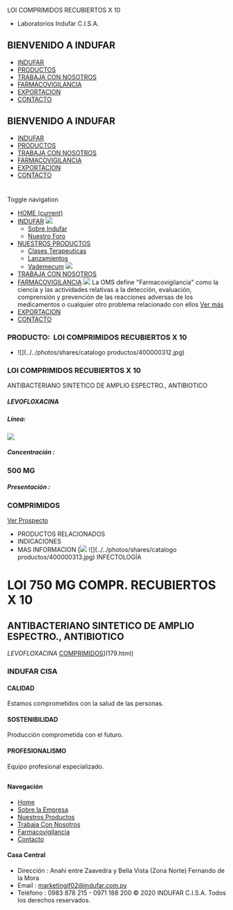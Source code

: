 LOI COMPRIMIDOS RECUBIERTOS X 10
- Laboratorios Indufar C.I.S.A.
## BIENVENIDO A INDUFAR
* [INDUFAR](178.html#)
* [PRODUCTOS](178.html#)
* [TRABAJA CON NOSOTROS](178.html#)
* [FARMACOVIGILANCIA](178.html#)
* [EXPORTACION](178.html#)
* [CONTACTO](178.html#)
## BIENVENIDO A INDUFAR
* [INDUFAR](../../index.html)
* [PRODUCTOS](../../productos.html)
* [TRABAJA CON NOSOTROS](../../trabaja_con_nosotros.html)
* [FARMACOVIGILANCIA](../../farmacovigilancia.html)
* [EXPORTACION](../../exportacion.html)
* [CONTACTO](../../contacto.html)
# 
Toggle navigation
* [HOME (current)](../../index.html)
* [INDUFAR](178.html#) 
  [![ ](../../photos/shares/Sistema/Menu/indufar_menul.jpg)](../../institucional.html)
  - [Sobre Indufar](../../institucional.html)
  - [Nuestro Foro](../../blog.html)
* [NUESTROS PRODUCTOS](178.html#) 
  - [Clases Terapeuticas](../clases_terapeuticas.html)
  - [Lanzamientos](../lanzamientos.html)
  - [Vademecum](../../productos.html)
  [![ ](../../photos/shares/Sistema/Menu/productos.png)](../../productos.html)
* [TRABAJA CON NOSOTROS](../../trabaja_con_nosotros.html)
* [FARMACOVIGILANCIA](178.html#) 
  [![ ](../../photos/shares/Sistema/Menu/TUBOS.png)](../../farmacovigilancia.html)
  La OMS define "Farmacovigilancia" como la ciencia y las actividades relativas a la detección, evaluación, comprensión y prevención de las reacciones adversas de los medicamentos o cualquier otro problema relacionado con ellos
  [Ver más](../../farmacovigilancia.html)
* [EXPORTACION](../../exportacion.html)
* [CONTACTO](../../contacto.html)
### PRODUCTO:  LOI COMPRIMIDOS RECUBIERTOS X 10
* ![](../../photos/shares/catalogo productos/400000312.jpg)
### **LOI COMPRIMIDOS RECUBIERTOS X 10**
ANTIBACTERIANO SINTETICO DE AMPLIO ESPECTRO., ANTIBIOTICO
##### **LEVOFLOXACINA**
##### **Línea:**
[![](../../photos/shares/Laboratorios/lab_medical.png)](../linea/2.html)
##### **Concentración :**
### 500 MG
##### **Presentación :**
### COMPRIMIDOS
[Ver Prospecto](https://www.indufar.com.py/files/shares/prospectos/400000312.pdf)
* PRODUCTOS RELACIONADOS
* INDICACIONES
* MAS INFORMACION
[![](../../photos/shares/Laboratorios/lab_medical.png)
![](../../photos/shares/catalogo productos/400000313.jpg)
INFECTOLOGÍA
# LOI 750 MG COMPR. RECUBIERTOS X 10
## ANTIBACTERIANO SINTETICO DE AMPLIO ESPECTRO., ANTIBIOTICO
*LEVOFLOXACINA*
[COMPRIMIDOS](178.html#)](179.html)
### INDUFAR CISA
#### CALIDAD
Estamos comprometidos con la salud de las personas.
#### SOSTENIBILIDAD
Producción comprometida con el futuro.
#### PROFESIONALISMO
Equipo profesional especializado.
## 
#### Navegación
* [Home](../../index.html)
* [Sobre la Empresa](../../institucional.html)
* [Nuestros Productos](../../productos.html)
* [Trabaja Con Nosotros](../../trabaja_con_nosotros.html)
* [Farmacovigilancia](../../farmacovigilancia.html)
* [Contacto](../../contacto.html)
#### Casa Central
* Dirección : Anahi entre Zaavedra y Bella Vista (Zona Norte) Fernando de la Mora
* Email : [marketingif02@indufar.com.py](mailto:marketingif02@indufar.com.py)
* Teléfono : 0983 878 215 - 0971 188 200
© 2020 INDUFAR C.I.S.A. Todos los derechos reservados.